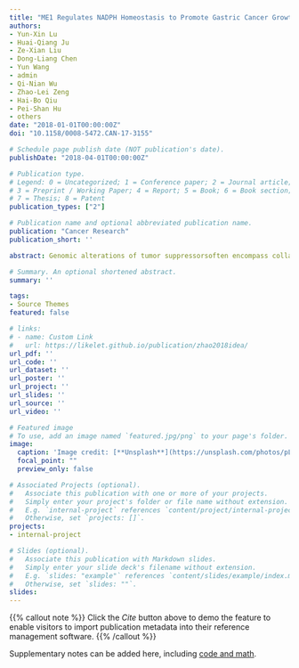 ```yaml
---
title: "ME1 Regulates NADPH Homeostasis to Promote Gastric Cancer Growth and Metastasis"
authors:
- Yun-Xin Lu
- Huai-Qiang Ju
- Ze-Xian Liu
- Dong-Liang Chen
- Yun Wang
- admin
- Qi-Nian Wu
- Zhao-Lei Zeng
- Hai-Bo Qiu
- Pei-Shan Hu
- others
date: "2018-01-01T00:00:00Z"
doi: "10.1158/0008-5472.CAN-17-3155"

# Schedule page publish date (NOT publication's date).
publishDate: "2018-04-01T00:00:00Z"

# Publication type.
# Legend: 0 = Uncategorized; 1 = Conference paper; 2 = Journal article;
# 3 = Preprint / Working Paper; 4 = Report; 5 = Book; 6 = Book section;
# 7 = Thesis; 8 = Patent
publication_types: ["2"]

# Publication name and optional abbreviated publication name.
publication: "Cancer Research"
publication_short: ''

abstract: Genomic alterations of tumor suppressorsoften encompass collateral protein-coding genes that create therapeutic vulnerability to further inhibition of their paralogs. Here, we report that malic enzyme 2 (ME2) is frequently hemizygously codeleted with SMAD4 in gastric cancer. Its isoenzyme ME1 was upregulated to replenish the intracellular reducing equivalent NADPH and to maintain redox homeostasis. Knockdown of ME1 significantly depleted NADPH, induced high levels of reactive oxygen species (ROS), and ultimately cell apoptosis under oxidative stress conditions, such as glucose starvation and anoikis, in ME2-underexpressed cells. Moreover, ME1 promoted tumor growth, lung metastasis, and peritoneal dissemination of gastric cancer in vivo Intratumoral injection of ME1 siRNA significantly suppressed tumor growth in cell lines and patient-derived xenograft-based models. Mechanistically, ME1 was transcriptionally upregulated by ROS in an ETV4-dependent manner. Overexpression of ME1 was associated with shorter overall and disease-free survival in gastric cancer. Altogether, our results shed light on crucial roles of ME1-mediated production of NADPH in gastric cancer growth and metastasis.

# Summary. An optional shortened abstract.
summary: ''

tags:
- Source Themes
featured: false

# links:
# - name: Custom Link
#   url: https://likelet.github.io/publication/zhao2018idea/
url_pdf: ''
url_code: ''
url_dataset: ''
url_poster: ''
url_project: ''
url_slides: ''
url_source: ''
url_video: ''

# Featured image
# To use, add an image named `featured.jpg/png` to your page's folder. 
image:
  caption: 'Image credit: [**Unsplash**](https://unsplash.com/photos/pLCdAaMFLTE)'
  focal_point: ""
  preview_only: false

# Associated Projects (optional).
#   Associate this publication with one or more of your projects.
#   Simply enter your project's folder or file name without extension.
#   E.g. `internal-project` references `content/project/internal-project/index.md`.
#   Otherwise, set `projects: []`.
projects:
- internal-project

# Slides (optional).
#   Associate this publication with Markdown slides.
#   Simply enter your slide deck's filename without extension.
#   E.g. `slides: "example"` references `content/slides/example/index.md`.
#   Otherwise, set `slides: ""`.
slides:
---
```


{{% callout note %}}
Click the *Cite* button above to demo the feature to enable visitors to import publication metadata into their reference management software.
{{% /callout %}}

Supplementary notes can be added here, including [code and math](https://sourcethemes.com/academic/docs/writing-markdown-latex/).
